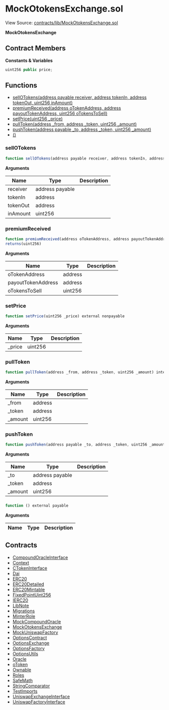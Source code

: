 # MockOtokensExchange.sol

View Source: [contracts/lib/MockOtokensExchange.sol](../contracts/lib/MockOtokensExchange.sol)

**MockOtokensExchange**

## Contract Members
**Constants & Variables**

```js
uint256 public price;

```

## Functions

- [sellOTokens(address payable receiver, address tokenIn, address tokenOut, uint256 inAmount)](#sellotokens)
- [premiumReceived(address oTokenAddress, address payoutTokenAddress, uint256 oTokensToSell)](#premiumreceived)
- [setPrice(uint256 _price)](#setprice)
- [pullToken(address _from, address _token, uint256 _amount)](#pulltoken)
- [pushToken(address payable _to, address _token, uint256 _amount)](#pushtoken)
- [()](#)

### sellOTokens

```js
function sellOTokens(address payable receiver, address tokenIn, address tokenOut, uint256 inAmount) external nonpayable
```

**Arguments**

| Name        | Type           | Description  |
| ------------- |------------- | -----|
| receiver | address payable |  | 
| tokenIn | address |  | 
| tokenOut | address |  | 
| inAmount | uint256 |  | 

### premiumReceived

```js
function premiumReceived(address oTokenAddress, address payoutTokenAddress, uint256 oTokensToSell) external view
returns(uint256)
```

**Arguments**

| Name        | Type           | Description  |
| ------------- |------------- | -----|
| oTokenAddress | address |  | 
| payoutTokenAddress | address |  | 
| oTokensToSell | uint256 |  | 

### setPrice

```js
function setPrice(uint256 _price) external nonpayable
```

**Arguments**

| Name        | Type           | Description  |
| ------------- |------------- | -----|
| _price | uint256 |  | 

### pullToken

```js
function pullToken(address _from, address _token, uint256 _amount) internal nonpayable
```

**Arguments**

| Name        | Type           | Description  |
| ------------- |------------- | -----|
| _from | address |  | 
| _token | address |  | 
| _amount | uint256 |  | 

### pushToken

```js
function pushToken(address payable _to, address _token, uint256 _amount) internal nonpayable
```

**Arguments**

| Name        | Type           | Description  |
| ------------- |------------- | -----|
| _to | address payable |  | 
| _token | address |  | 
| _amount | uint256 |  | 

### 

```js
function () external payable
```

**Arguments**

| Name        | Type           | Description  |
| ------------- |------------- | -----|

## Contracts

* [CompoundOracleInterface](CompoundOracleInterface.md)
* [Context](Context.md)
* [CTokenInterface](CTokenInterface.md)
* [Dai](Dai.md)
* [ERC20](ERC20.md)
* [ERC20Detailed](ERC20Detailed.md)
* [ERC20Mintable](ERC20Mintable.md)
* [FixedPointUint256](FixedPointUint256.md)
* [IERC20](IERC20.md)
* [LibNote](LibNote.md)
* [Migrations](Migrations.md)
* [MinterRole](MinterRole.md)
* [MockCompoundOracle](MockCompoundOracle.md)
* [MockOtokensExchange](MockOtokensExchange.md)
* [MockUniswapFactory](MockUniswapFactory.md)
* [OptionsContract](OptionsContract.md)
* [OptionsExchange](OptionsExchange.md)
* [OptionsFactory](OptionsFactory.md)
* [OptionsUtils](OptionsUtils.md)
* [Oracle](Oracle.md)
* [oToken](oToken.md)
* [Ownable](Ownable.md)
* [Roles](Roles.md)
* [SafeMath](SafeMath.md)
* [StringComparator](StringComparator.md)
* [TestImports](TestImports.md)
* [UniswapExchangeInterface](UniswapExchangeInterface.md)
* [UniswapFactoryInterface](UniswapFactoryInterface.md)
